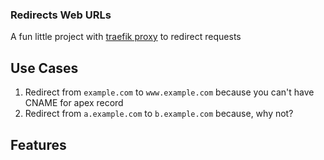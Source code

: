 ### Redirects Web URLs ###
A fun little project with [traefik proxy](https://doc.traefik.io/traefik/) to redirect requests

## Use Cases
1. Redirect from `example.com` to `www.example.com` because you can't have CNAME for apex record
1. Redirect from `a.example.com` to `b.example.com` because, why not?

## Features